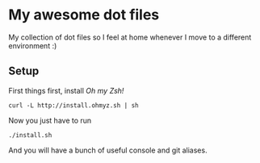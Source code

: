 # My awesome dot files
My collection of dot files so I feel at home whenever I move to a different environment :)

## Setup
First things first, install *Oh my Zsh!*
```
curl -L http://install.ohmyz.sh | sh
```

Now you just have to run
```
./install.sh
```

And you will have a bunch of useful console and git aliases.
